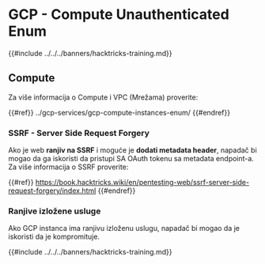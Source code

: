# GCP - Compute Unauthenticated Enum

{{#include ../../../banners/hacktricks-training.md}}

## Compute

Za više informacija o Compute i VPC (Mrežama) proverite:

{{#ref}}
../gcp-services/gcp-compute-instances-enum/
{{#endref}}

### SSRF - Server Side Request Forgery

Ako je web **ranjiv na SSRF** i moguće je **dodati metadata header**, napadač bi mogao da ga iskoristi da pristupi SA OAuth tokenu sa metadata endpoint-a. Za više informacija o SSRF proverite:

{{#ref}}
https://book.hacktricks.wiki/en/pentesting-web/ssrf-server-side-request-forgery/index.html
{{#endref}}

### Ranjive izložene usluge

Ako GCP instanca ima ranjivu izloženu uslugu, napadač bi mogao da je iskoristi da je kompromituje.

{{#include ../../../banners/hacktricks-training.md}}
